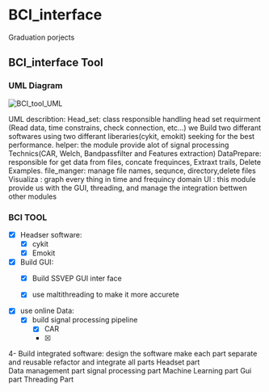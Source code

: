 # BCI_interface
Graduation porjects


## BCI_interface Tool

### UML Diagram
![BCI_tool_UML](/images/BCI_interface.png)

UML describtion:
	Head_set: class responsible handling head set requirment (Read data, time constrains, check connection, etc...)
		we Build two differant softwares using two differant liberaries(cykit, emokit) seeking for the best performance.
	helper: the module provide alot of signal processing Technics(CAR, Welch, Bandpassfilter and Features extraction)
	DataPrepare: responsible for get data from files, concate frequinces, Extraxt trails, Delete Examples.
	file_manger: manage file names, sequnce, directory,delete files
	Visualiza : graph every thing in time and frequincy domain
	UI : this module provide us with the GUI, threading, and manage the integration bettwen other modules
	
	
### BCI TOOL
- [x] Headser software:
	- [x] cykit
	- [x] Emokit

- [x] Build GUI:
	- [x] Build SSVEP GUI inter face
	- [x] use maltithreading to make it more accurete


- [x] use online Data:
	- [x] build signal processing pipeline
		- [x] CAR
		- [x] 
4- Build integrated software:
	design the software
		make each part separate and reusable
	refactor and integrate all parts 
		Headset part	
		Data management part
		signal processing part
		Machine Learning part
		Gui part
		Threading Part
		
		


